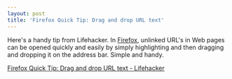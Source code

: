 ```yaml
---
layout: post  
title: 'Firefox Quick Tip: Drag and drop URL text'
---
```

Here's a handy tip from Lifehacker. In [Firefox](http://firefox.com), unlinked URL's in Web pages can be opened quickly and easily by simply highlighting and then dragging and dropping it on the address bar. Simple and handy.

[Firefox Quick Tip: Drag and drop URL text - Lifehacker](http://www.lifehacker.com/software/firefox/firefox-quick-tip-drag-and-drop-url-text-225931.php)
